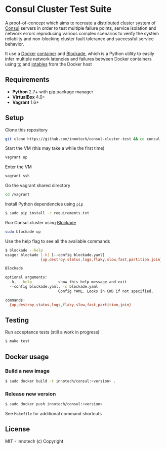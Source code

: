 # Consul Cluster Test Suite

A proof-of-concept which aims to recreate a distributed cluster system of [Consul](http://www.consul.io/) servers in order to test multiple failure points, service isolation and network errors reproducing various complex scenarios to verify the system reilabiity and non-blocking cluster fault tolerance and successful service behavior.

It use a [Docker](https://docker.io) [container](https://registry.hub.docker.com/u/innotech/consul/) and [Blockade](http://blockade.readthedocs.org/en/latest/), which is a Python utility to easily infer multiple network latencies and failures between Docker containers using [tc](http://en.wikipedia.org/wiki/Tc_%28Linux%29) and [iptables](http://en.wikipedia.org/wiki/Iptables) from the Docker host

## Requirements

- **Python** 2.7+ with [pip](https://pypi.python.org/pypi/pip) package manager
- **VirtualBox** 4.0+
- **Vagrant** 1.6+

<!--
- **Docker** 1.0+ (see [boot2docker](http://boot2docker.io/) for OSX)
-->

## Setup

Clone this repository
```bash
git clone https://github.com/innotech/consul-cluster-test && cd consul-cluster-test
```

Start the VM (this may take a while the first time)
```bash
vagrant up
```

Enter the VM
```bash
vagrant ssh
```

Go the vagrant shared directory
```bash
cd /vagrant
```

Install Python dependencies using `pip`
```bash
$ sudo pip install -r requirements.txt
```

Run Consul cluster using [Blockade](https://github.com/dcm-oss/blockade/blob/master/docs/guide.rst)
```bash
sudo blockade up
```

Use the help flag to see all the available commands
```bash
$ blockade --help
usage: blockade [-h] [--config blockade.yaml]
                {up,destroy,status,logs,flaky,slow,fast,partition,join} ...

Blockade

optional arguments:
  -h, --help            show this help message and exit
  --config blockade.yaml, -c blockade.yaml
                        Config YAML. Looks in CWD if not specified.

commands:
  {up,destroy,status,logs,flaky,slow,fast,partition,join}
```

## Testing

Run acceptance tests (still a work in progress)
```bash
$ make test
```

## Docker usage

### Build a new image

```bash
$ sudo docker build -t innotech/consul:<version> .
```

### Release new version

```bash
$ sudo docker push innotech/consul:<version>
```

See `Makefile` for additional command shortcuts

## License

MIT - Innotech (c) Copyright
